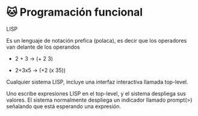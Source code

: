 # :cat: Programación funcional

LISP

Es un lenguaje de notación prefica (polaca), es decir que los operadores van delante de los operandos

- 2  + 3 -> (+ 2 3)

- 2+3x5 -> (+2 (x 35))

Cualquier sistema LISP, incluye una interfaz interactiva llamada top-level.

Uno escribe expresiones LISP en el top-level, y el sistema despliega sus valores. El sistema normalmente despliega un indicador llamado prompt(>) señalando que está esperando una expresión.


